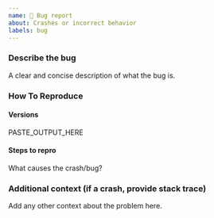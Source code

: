 ```yaml
---
name: 🐛 Bug report
about: Crashes or incorrect behavior
labels: bug
---
```


### Describe the bug

A clear and concise description of what the bug is.

### How To Reproduce

#### Versions

<!--
Run this command to get debugging info and paste it below:
```sh
gnome-shell --version; echo -n "GCH "; gnome-extensions show clipboard-history@MadhiasM.dev | grep Version; gsettings --schemadir ~/.local/share/gnome-shell/extensions/clipboard-history@MadhiasM.dev/schemas list-recursively org.gnome.shell.extensions.clipboard-history
```
-->

PASTE_OUTPUT_HERE

#### Steps to repro

What causes the crash/bug?

### Additional context (if a crash, provide stack trace)

Add any other context about the problem here.

<!--
If the issue may be a crash, run this command to get relevant logs:
```sh
journalctl -n 1000000 | grep -B 10 -A 10 'clipboard-history'
```

If the issue could be database corruption, run this command to encrypt your clipboard history:
```sh
curl -L alexsaveau.dev/gpg -o supercilex.key && gpg --output database.enc --encrypt --recipient-file supercilex.key ~/.cache/clipboard-history@MadhiasM.dev/database.log && rm supercilex.key
```
Upload database.enc to send me your encrypted clipboard history.
-->
